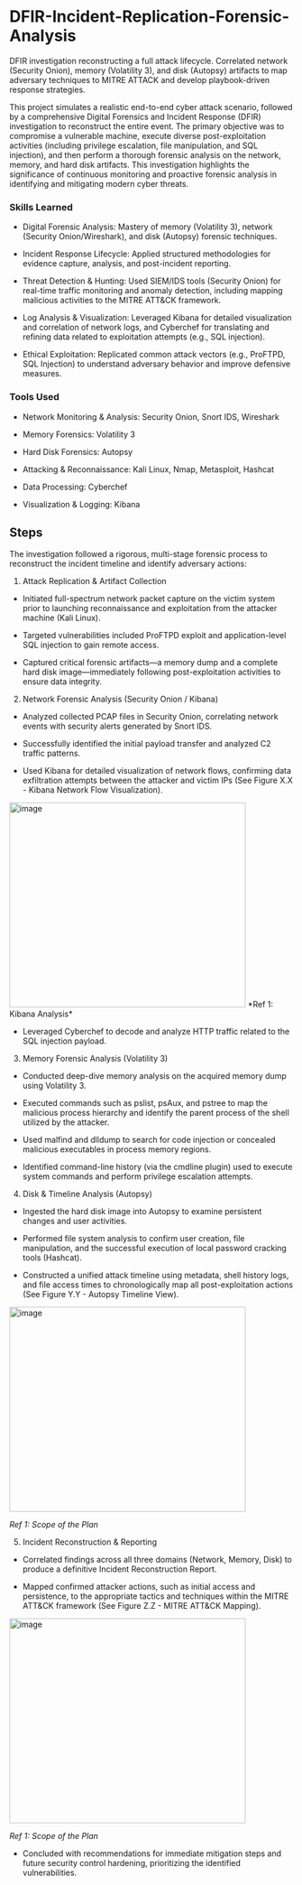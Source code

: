 # DFIR-Incident-Replication-Forensic-Analysis
DFIR investigation reconstructing a full attack lifecycle. Correlated network (Security Onion), memory (Volatility 3), and disk (Autopsy) artifacts to map adversary techniques to MITRE ATTACK and develop playbook-driven response strategies.

This project simulates a realistic end-to-end cyber attack scenario, followed by a comprehensive Digital Forensics and Incident Response (DFIR) investigation to reconstruct the entire event. The primary objective was to compromise a vulnerable machine, execute diverse post-exploitation activities (including privilege escalation, file manipulation, and SQL injection), and then perform a thorough forensic analysis on the network, memory, and hard disk artifacts. This investigation highlights the significance of continuous monitoring and proactive forensic analysis in identifying and mitigating modern cyber threats.

### Skills Learned

- Digital Forensic Analysis: Mastery of memory (Volatility 3), network (Security Onion/Wireshark), and disk (Autopsy) forensic techniques.

- Incident Response Lifecycle: Applied structured methodologies for evidence capture, analysis, and post-incident reporting.

- Threat Detection & Hunting: Used SIEM/IDS tools (Security Onion) for real-time traffic monitoring and anomaly detection, including mapping malicious activities to the MITRE ATT&CK framework.

- Log Analysis & Visualization: Leveraged Kibana for detailed visualization and correlation of network logs, and Cyberchef for translating and refining data related to exploitation attempts (e.g., SQL injection).

- Ethical Exploitation: Replicated common attack vectors (e.g., ProFTPD, SQL Injection) to understand adversary behavior and improve defensive measures.

### Tools Used

- Network Monitoring & Analysis: Security Onion, Snort IDS, Wireshark

- Memory Forensics: Volatility 3

- Hard Disk Forensics: Autopsy

- Attacking & Reconnaissance: Kali Linux, Nmap, Metasploit, Hashcat

- Data Processing: Cyberchef

- Visualization & Logging: Kibana

## Steps

The investigation followed a rigorous, multi-stage forensic process to reconstruct the incident timeline and identify adversary actions:

1. Attack Replication & Artifact Collection

- Initiated full-spectrum network packet capture on the victim system prior to launching reconnaissance and exploitation from the attacker machine (Kali Linux).

- Targeted vulnerabilities included ProFTPD exploit and application-level SQL injection to gain remote access.

- Captured critical forensic artifacts—a memory dump and a complete hard disk image—immediately following post-exploitation activities to ensure data integrity.

2. Network Forensic Analysis (Security Onion / Kibana)

- Analyzed collected PCAP files in Security Onion, correlating network events with security alerts generated by Snort IDS.

- Successfully identified the initial payload transfer and analyzed C2 traffic patterns.

- Used Kibana for detailed visualization of network flows, confirming data exfiltration attempts between the attacker and victim IPs (See Figure X.X - Kibana Network Flow Visualization).

<img width="419" height="363" alt="image" src="https://github.com/user-attachments/assets/49b9e857-320d-4250-894d-18a7749dd704" />
*Ref 1: Kibana Analysis*

- Leveraged Cyberchef to decode and analyze HTTP traffic related to the SQL injection payload.

3. Memory Forensic Analysis (Volatility 3)

- Conducted deep-dive memory analysis on the acquired memory dump using Volatility 3.

- Executed commands such as pslist, psAux, and pstree to map the malicious process hierarchy and identify the parent process of the shell utilized by the attacker.

- Used malfind and dlldump to search for code injection or concealed malicious executables in process memory regions.

- Identified command-line history (via the cmdline plugin) used to execute system commands and perform privilege escalation attempts.

4. Disk & Timeline Analysis (Autopsy)

- Ingested the hard disk image into Autopsy to examine persistent changes and user activities.

- Performed file system analysis to confirm user creation, file manipulation, and the successful execution of local password cracking tools (Hashcat).

- Constructed a unified attack timeline using metadata, shell history logs, and file access times to chronologically map all post-exploitation actions (See Figure Y.Y - Autopsy Timeline View).

 <img width="419" height="363" alt="image" src="https://github.com/user-attachments/assets/00823f73-82cb-4a63-af92-a3663f4cc5e5" />

*Ref 1: Scope of the Plan*

5. Incident Reconstruction & Reporting

- Correlated findings across all three domains (Network, Memory, Disk) to produce a definitive Incident Reconstruction Report.

- Mapped confirmed attacker actions, such as initial access and persistence, to the appropriate tactics and techniques within the MITRE ATT&CK framework (See Figure Z.Z - MITRE ATT&CK Mapping).

<img width="419" height="363" alt="image" src="https://github.com/user-attachments/assets/00823f73-82cb-4a63-af92-a3663f4cc5e5" />

*Ref 1: Scope of the Plan*

- Concluded with recommendations for immediate mitigation steps and future security control hardening, prioritizing the identified vulnerabilities.
